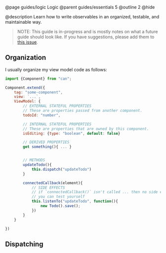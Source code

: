 @page guides/logic Logic
@parent guides/essentials 5
@outline 2
@hide

@description Learn how to write observables in an organized, testable, and maintainable way.


> NOTE: This guide is in-progress and is mostly notes on what
> a future guide should look like.  If you have suggestions, please
> add them to [this issue](https://github.com/canjs/canjs/issues/4266).

## Organization

I usually organize my view model code as follows:

```js
import {Component} from "can";

Component.extend({
    tag: "some-component",
    view: `...`,
    ViewModel: {
        // EXTERNAL STATEFUL PROPERTIES
        // These are properties passed from another component.
        todoId: "number",

        // INTERNAL STATEFUL PROPERTIES
        // These are properties that are owned by this component.
        isEditing: {type: "boolean", default: false}

        // DERIVED PROPERTIES
        get something(){ ... }


        // METHODS
        updateTodo(){
            this.dispatch("updateTodo")
        }

        connectedCallback(element){
            // SIDE EFFECTS
            // if `connectedCallback()` isn't called ... then no side effects,
            // you can test yourself
            this.listenTo("updateTodo", function(){
                new Todo().save();
            })
        }    
    }

})
```

## Dispatching
